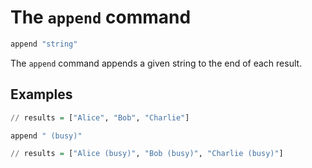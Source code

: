 # The `append` command

```haskell
append "string"
```

The `append` command appends a given string to the end of each result.

## Examples

```haskell
// results = ["Alice", "Bob", "Charlie"]

append " (busy)"

// results = ["Alice (busy)", "Bob (busy)", "Charlie (busy)"]
```
